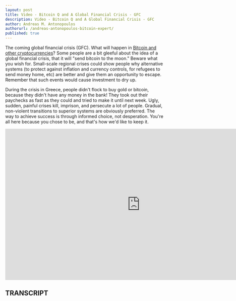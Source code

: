 ```yaml
---
layout: post
title: Video - Bitcoin Q and A Global Financial Crisis - GFC
description: Video - Bitcoin Q and A Global Financial Crisis - GFC
author: Andreas M. Antonopoulos
authorurl: /andreas-antonopoulos-bitcoin-expert/
published: true
---
```


<p>The coming global financial crisis (GFC). What will happen in <a href="/confidential-transactions/">Bitcoin and other cryptocurrencies</a>? Some people are a bit gleeful about the idea of a global financial crisis, that it will "send bitcoin to the moon." Beware what you wish for. Small-scale regional crises could show people why alternative systems (to protect against inflation and currency controls, for refugees to send money home, etc) are better and give them an opportunity to escape. Remember that such events would cause investment to dry up. </p>

<p>During the crisis in Greece, people didn't flock to buy gold or bitcoin, because they didn't have any money in the bank! They took out their paychecks as fast as they could and tried to make it until next week. Ugly, sudden, painful crises kill, imprison, and persecute a lot of people. Gradual, non-violent transitions to superior systems are obviously preferred. The way to achieve success is through informed choice, not desperation. You're all here because you chose to be, and that's how we'd like to keep it.</p>

<center><iframe width="854" height="480" src="https://www.youtube.com/embed/JU3gNC_ZPKM?list=PLPQwGV1aLnTsHvzevl9BAUlfsfwFfU7aP" frameborder="0" allowfullscreen></iframe></center>

<h2>TRANSCRIPT</h2>
